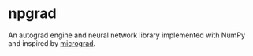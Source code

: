# npgrad
An autograd engine and neural network library implemented with NumPy and inspired by [micrograd](https://github.com/karpathy/micrograd/tree/master).
